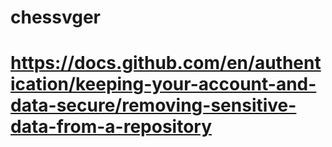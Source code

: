# chessvger

# https://docs.github.com/en/authentication/keeping-your-account-and-data-secure/removing-sensitive-data-from-a-repository